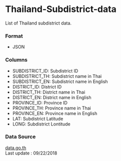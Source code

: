# Thailand-Subdistrict-data
List of Thailand subdistrict data.

### Format
- JSON

### Columns
- SUBDISTRICT_ID: Subdistrict ID
- SUBDISTRICT_TH: Subdistrict name in Thai
- SUBDISTRICT_EN: Subdistrict name in English
- DISTRICT_ID:  District ID
- DISTRICT_TH: District name in Thai
- DISTRICT_EN: District name in English
- PROVINCE_ID: Province ID
- PROVINCE_TH: Province name in Thai
- PROVINCE_EN: Province name in English
- LAT: Subdistrict Latitude
- LONG: Subdistrict Lontitude
    
### Data Source  
[data.go.th](https://data.go.th)  
Last update : 09/22/2018
